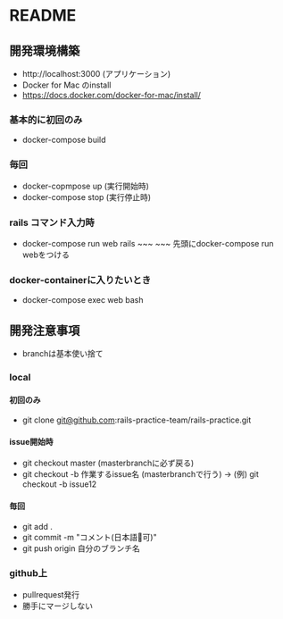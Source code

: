 # README

## 開発環境構築

- http://localhost:3000 (アプリケーション)
- Docker for Mac のinstall
- https://docs.docker.com/docker-for-mac/install/

### 基本的に初回のみ
- docker-compose build

### 毎回
- docker-copmpose up (実行開始時)
- docker-compose stop (実行停止時)

### rails コマンド入力時
- docker-compose run web rails ~~~ ~~~
先頭にdocker-compose run webをつける

### docker-containerに入りたいとき
- docker-compose exec web bash



## 開発注意事項
- branchは基本使い捨て

### local

#### 初回のみ
- git clone git@github.com:rails-practice-team/rails-practice.git

#### issue開始時
- git checkout master (masterbranchに必ず戻る)
- git checkout -b 作業するissue名 (masterbranchで行う)
-> (例) git checkout -b issue12


#### 毎回
- git add .
- git commit -m "コメント(日本語可)"
- git push origin 自分のブランチ名

### github上

- pullrequest発行
- 勝手にマージしない

